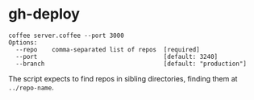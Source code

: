 gh-deploy
===

    coffee server.coffee --port 3000 
    Options:
      --repo    comma-separated list of repos  [required]
      --port                                   [default: 3240]
      --branch                                 [default: "production"]

The script expects to find repos in sibling directories, finding them at
`../repo-name`.
 
